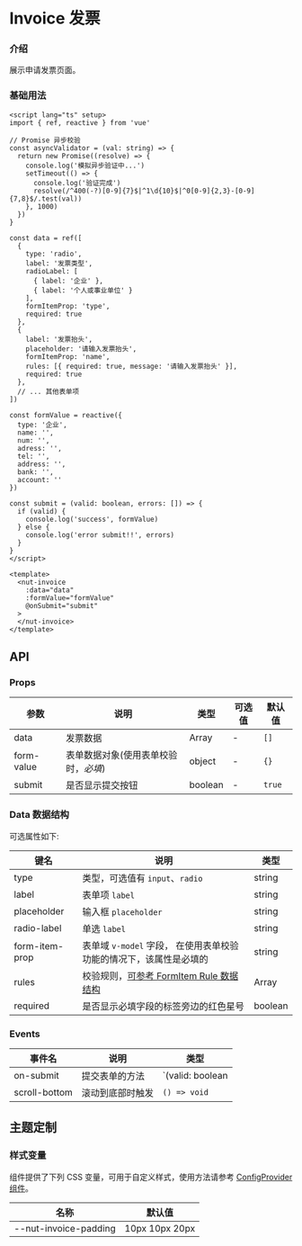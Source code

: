 # Invoice 发票

### 介绍

展示申请发票页面。

### 基础用法

```vue
<script lang="ts" setup>
import { ref, reactive } from 'vue'

// Promise 异步校验
const asyncValidator = (val: string) => {
  return new Promise((resolve) => {
    console.log('模拟异步验证中...')
    setTimeout(() => {
      console.log('验证完成')
      resolve(/^400(-?)[0-9]{7}$|^1\d{10}$|^0[0-9]{2,3}-[0-9]{7,8}$/.test(val))
    }, 1000)
  })
}

const data = ref([
  {
    type: 'radio',
    label: '发票类型',
    radioLabel: [
      { label: '企业' },
      { label: '个人或事业单位' }
    ],
    formItemProp: 'type',
    required: true
  },
  {
    label: '发票抬头',
    placeholder: '请输入发票抬头',
    formItemProp: 'name',
    rules: [{ required: true, message: '请输入发票抬头' }],
    required: true
  },
  // ... 其他表单项
])

const formValue = reactive({
  type: '企业',
  name: '',
  num: '',
  adress: '',
  tel: '',
  address: '',
  bank: '',
  account: ''
})

const submit = (valid: boolean, errors: []) => {
  if (valid) {
    console.log('success', formValue)
  } else {
    console.log('error submit!!', errors)
  }
}
</script>

<template>
  <nut-invoice
    :data="data"
    :formValue="formValue"
    @onSubmit="submit"
  >
  </nut-invoice>
</template>

```

## API

### Props

| 参数 | 说明 | 类型 | 可选值 | 默认值 |
|------|------|------|------|------|
| data | 发票数据 | Array | - | `[]` |
| form-value | 表单数据对象(使用表单校验时，_必填_) | object | - | `{}` |
| submit | 是否显示提交按钮 | boolean | - | `true` |

### Data 数据结构

可选属性如下:

| 键名 | 说明 | 类型 |
|------|------|------|
| type | 类型，可选值有 `input`、`radio` | string |
| label | 表单项 `label` | string |
| placeholder | 输入框 `placeholder` | string |
| radio-label | 单选 `label` | string |
| form-item-prop | 表单域 `v-model` 字段， 在使用表单校验功能的情况下，该属性是必填的 | string |
| rules | 校验规则，[可参考 FormItem Rule 数据结构](/components/dentry/form) | Array |
| required | 是否显示必填字段的标签旁边的红色星号 | boolean |

### Events

| 事件名 | 说明 | 类型 |
|------|------|------|
| on-submit | 提交表单的方法 | `(valid: boolean | object, errors: (boolean | ErrorMessage)[]) => void` |
| scroll-bottom | 滚动到底部时触发 | `() => void` |

## 主题定制

### 样式变量

组件提供了下列 CSS 变量，可用于自定义样式，使用方法请参考 [ConfigProvider 组件](/components/basic/configprovider)。

| 名称 | 默认值 |
|------|------|
| --nut-invoice-padding | 10px 10px 20px |
